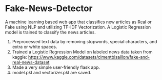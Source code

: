 # Fake-News-Detector
A machine learning based web app that classifies new articles as Real or Fake using NLP and utilizing TF-IDF Vectorization. A Logistic Regression model is trained to classify the news articles.

1. Preprocessed text data by removing stopwords, special characters, and extra or white spaces.
2. Trained a Logistic Regression Model on labeled news data taken from kaggle:
https://www.kaggle.com/datasets/clmentbisaillon/fake-and-real-news-dataset
3. Made a very simple user-friendly flask app.
4. model.pkl and vectorizer.pkl are saved.
